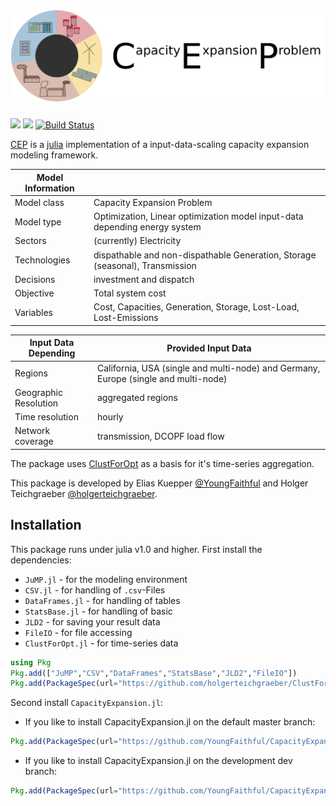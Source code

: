 ![CEP logo](assets/cep_text.svg)
===
[![](https://img.shields.io/badge/docs-stable-blue.svg)](https://YoungFaithful.github.io/CapacityExpansion.jl/stable)
[![](https://img.shields.io/badge/docs-dev-blue.svg)](https://YoungFaithful.github.io/CapacityExpansion.jl/dev)
[![Build Status](https://travis-ci.com/holgerteichgraeber/ClustForOpt.jl.svg?token=HRFemjSxM1NBCsbHGNDG&branch=master)](https://travis-ci.com/YoungFaithful/CapacityExpansion.jl)

[CEP](https://github.com/YoungFaithful/CapacityExpansion.jl) is a [julia](https://www.juliaopt.com) implementation of a input-data-scaling capacity expansion modeling framework.

|Model Information		|  																																									|
|---------------------|-----------------------------------------------------------------------------------|
|Model class          |	Capacity Expansion Problem                                                        |
|Model type						| Optimization, Linear optimization model input-data depending energy system 				|
|Sectors              | (currently) Electricity                                                           |
|Technologies         |	dispathable and non-dispathable Generation, Storage (seasonal), Transmission      |
|Decisions 	          | investment and dispatch                                                           |
|Objective						| Total system cost																																	|
|Variables 						| Cost, Capacities, Generation, Storage, Lost-Load, Lost-Emissions									|

|Input Data Depending | Provided Input Data																															 	 |
|---------------------|------------------------------------------------------------------------------------|
|Regions 	            | California, USA (single and multi-node) and Germany, Europe (single and multi-node)|
|Geographic Resolution| aggregated regions        					                            									 |
|Time resolution 	    | hourly                                                          									 |
|Network coverage 	  | transmission, DCOPF load flow                                   								   |


The package uses [ClustForOpt](https://github.com/holgerteichgraeber/ClustForOpt.jl) as a basis for it's time-series aggregation.

This package is developed by Elias Kuepper [@YoungFaithful](https://github.com/youngfaithful) and Holger Teichgraeber [@holgerteichgraeber](https://github.com/holgerteichgraeber).

## Installation
This package runs under julia v1.0 and higher.
First install the dependencies:
- `JuMP.jl` - for the modeling environment
- `CSV.jl` - for handling of `.csv`-Files
- `DataFrames.jl` - for handling of tables
- `StatsBase.jl` - for handling of basic  
- `JLD2` - for saving your result data
- `FileIO` - for file accessing
- `ClustForOpt.jl` - for time-series data

```julia
using Pkg
Pkg.add(["JuMP","CSV","DataFrames","StatsBase","JLD2","FileIO"])
Pkg.add(PackageSpec(url="https://github.com/holgerteichgraeber/ClustForOpt.jl", rev="dev"))
```
Second install `CapacityExpansion.jl`:
- If you like to install CapacityExpansion.jl on the default master branch:
```julia
Pkg.add(PackageSpec(url="https://github.com/YoungFaithful/CapacityExpansion.jl.git"))
```
- If you like to install CapacityExpansion.jl on the development dev branch:
```julia
Pkg.add(PackageSpec(url="https://github.com/YoungFaithful/CapacityExpansion.jl.git", rev="dev"))
```
